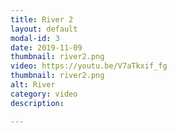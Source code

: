 ```yaml
---
title: River 2
layout: default
modal-id: 3
date: 2019-11-09
thumbnail: river2.png
video: https://youtu.be/V7aTkxif_fg
thumbnail: river2.png
alt: River
category: video
description: 

---
```


